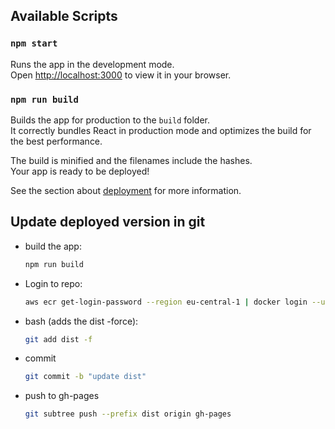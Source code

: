 ## Available Scripts

### `npm start`

Runs the app in the development mode.\
Open [http://localhost:3000](http://localhost:3000) to view it in your browser.

### `npm run build`

Builds the app for production to the `build` folder.\
It correctly bundles React in production mode and optimizes the build for the best performance.

The build is minified and the filenames include the hashes.\
Your app is ready to be deployed!

See the section about [deployment](https://facebook.github.io/create-react-app/docs/deployment) for more information.

## Update deployed version in git

- build the app:

  ```bash
  npm run build
  ```

- Login to repo:

  ```bash
  aws ecr get-login-password --region eu-central-1 | docker login --username AWS --password-stdin 223455578796.dkr.ecr.eu-central-1.amazonaws.com
  ```

- bash (adds the dist -force):

  ```bash
  git add dist -f
  ```

- commit

  ```bash
  git commit -b "update dist"
  ```

- push to gh-pages

  ```bash
  git subtree push --prefix dist origin gh-pages
  ```
